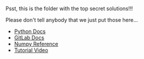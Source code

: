 Psst, this is the folder with the top secret solutions!!!

Please don't tell anybody that we just put those here...

- [Python Docs](https://docs.python.org/3/)
- [GitLab Docs](https://docs.gitlab.com/)
- [Numpy Reference](https://numpy.org/doc/stable/reference/index.html)
- [Tutorial Video](https://www.youtube.com/watch?v=dQw4w9WgXcQ)


